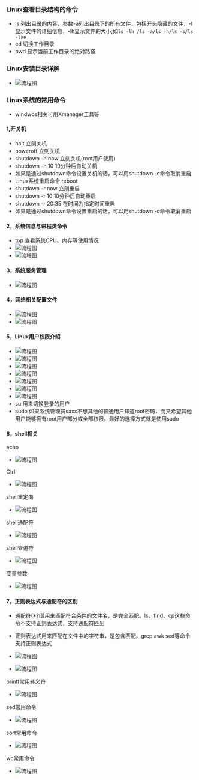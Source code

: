 ### Linux查看目录结构的命令
- ls 列出目录的内容，参数-a列出目录下的所有文件，包括开头隐藏的文件，-l显示文件的详细信息，-lh显示文件的大小;如`ls -lh /ls -a/ls -h/ls -s/ls -lsa`
- cd 切换工作目录
- pwd 显示当前工作目录的绝对路径

### Linux安装目录详解
- ![流程图](https://github.com/mini-docker/mini-shell/blob/master/img/mysql/001.png)

### Linux系统的常用命令
- windwos相关可用Xmanager工具等
#### 1,开关机
- halt 立刻关机
- poweroff 立刻关机
- shutdown -h now 立刻关机(root用户使用)
- shutdown -h 10 10分钟后自动关机
- 如果是通过shutdown命令设置关机的话，可以用shutdown -c命令取消重启
- Linux系统重启命令 reboot
- shutdown -r now 立刻重启
- shutdown -r 10 10分钟后自动重启
- shutdown -r 20:35 在时间为指定时间重启
- 如果是通过shutdown命令设置重启的话，可以用shutdown -c命令取消重启

#### 2，系统信息与进程类命令
- top 查看系统CPU、内存等使用情况
- ![流程图](https://github.com/mini-docker/mini-shell/blob/master/img/mysql/1.png)
- ![流程图](https://github.com/mini-docker/mini-shell/blob/master/img/mysql/2.png)

#### 3，系统服务管理
- ![流程图](https://github.com/mini-docker/mini-shell/blob/master/img/mysql/3.png)

#### 4，网络相关配置文件
- ![流程图](https://github.com/mini-docker/mini-shell/blob/master/img/mysql/4.png)
- ![流程图](https://github.com/mini-docker/mini-shell/blob/master/img/mysql/5.png)

#### 5，Linux用户权限介绍
- ![流程图](https://github.com/mini-docker/mini-shell/blob/master/img/mysql/6.png)
- ![流程图](https://github.com/mini-docker/mini-shell/blob/master/img/mysql/7.png)
- ![流程图](https://github.com/mini-docker/mini-shell/blob/master/img/mysql/8.png)
- ![流程图](https://github.com/mini-docker/mini-shell/blob/master/img/mysql/9.png)
- ![流程图](https://github.com/mini-docker/mini-shell/blob/master/img/mysql/9-1.png)
- ![流程图](https://github.com/mini-docker/mini-shell/blob/master/img/mysql/10.png)
- ![流程图](https://github.com/mini-docker/mini-shell/blob/master/img/mysql/11.png)
-  su 用来切换登录的用户
- sudo 如果系统管理员saxx不想其他的普通用户知道root密码，而又希望其他用户能够拥有root用户部分或全部权限。最好的选择方式就是使用sudo

#### 6，shell相关
echo
- ![流程图](https://github.com/mini-docker/mini-shell/blob/master/img/mysql/12.png)

Ctrl
- ![流程图](https://github.com/mini-docker/mini-shell/blob/master/img/mysql/13.png)

shell重定向
- ![流程图](https://github.com/mini-docker/mini-shell/blob/master/img/mysql/14.png)

shell通配符
- ![流程图](https://github.com/mini-docker/mini-shell/blob/master/img/mysql/15.png)

shell管道符
- ![流程图](https://github.com/mini-docker/mini-shell/blob/master/img/mysql/16.png)

变量参数
- ![流程图](https://github.com/mini-docker/mini-shell/blob/master/img/mysql/17.png)


#### 7，正则表达式与通配符的区别
- 通配符(*?[])用来匹配符合条件的文件名，是完全匹配。ls、find、cp这些命令不支持正则表达式，支持通配符匹配
- 正则表达式用来匹配在文件中的字符串，是包含匹配。grep awk sed等命令支持正则表达式
- ![流程图](https://github.com/mini-docker/mini-shell/blob/master/img/mysql/18.png)

- ![流程图](https://github.com/mini-docker/mini-shell/blob/master/img/mysql/19.png)

printf常用转义符
- ![流程图](https://github.com/mini-docker/mini-shell/blob/master/img/mysql/20.png)

sed常用命令
- ![流程图](https://github.com/mini-docker/mini-shell/blob/master/img/mysql/21.png)

sort常用命令
- ![流程图](https://github.com/mini-docker/mini-shell/blob/master/img/mysql/22.png)

wc常用命令
- ![流程图](https://github.com/mini-docker/mini-shell/blob/master/img/mysql/23.png)




